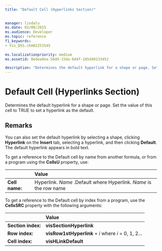 ```yaml
---
title: "Default Cell (Hyperlinks Section)"
 
 
manager: lindalu
ms.date: 03/09/2015
ms.audience: Developer
ms.topic: reference
f1_keywords:
- Vis_DSS.chm82251545
 
ms.localizationpriority: medium
ms.assetid: 0edea0ea-58dd-15da-6d4f-185d40133452

description: "Determines the default hyperlink for a shape or page. Set the value of this cell to TRUE to set a hyperlink as the default."
---
```


# Default Cell (Hyperlinks Section)

Determines the default hyperlink for a shape or page. Set the value of this cell to TRUE to set a hyperlink as the default.
  
## Remarks

You can also set the default hyperlink by selecting a shape, clicking **Hyperlink** on the **Insert** tab, selecting a hyperlink, and then clicking **Default**. The default hyperlink appears in bold text.
  
To get a reference to the Default cell by name from another formula, or from a program using the **CellsU** property, use: 
  
||Value |
|:-----|:-----|
|**Cell name:**  <br/> |Hyperlink. *Name*  .Default           where Hyperlink. *Name*  is the row name  <br/> |
   
To get a reference to the Default cell by index from a program, use the **CellsSRC** property with the following arguments: 
  
||Value |
|:-----|:-----|
|**Section index:**  <br/> |**visSectionHyperlink** <br/> |
|**Row index:**  <br/> |**visRow1stHyperlink** +  *i*           where  *i*  = 0, 1, 2... |
|**Cell index:**  <br/> |**visHLinkDefault** <br/> |
   

